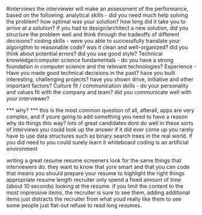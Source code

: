 #interviews 
the interviewer will make an assessment of the performance, based on the following: 
     analytical skills - 
          did you need much help solving the problem? how optimal was your solution? 
          how long did it take you to arrive at a solution? if you had to design/architect a new solution,
          did you structure the problem well and think through the tradeoffs of different decisions?
     coding skills - 
          were you able to successfully translate your algorigthm to reasonable code?
          was it clean and well-organized? did you think about potential errors? did you use good style?
     Technical knowledge/computer science fundamentals -
          do you have a strong foundation in computer science and
          the relevant technologies?
     Experience -
          Have you made good technical decisions in the past? have you built interesting,
          challenging projects? have you shown drive, initiative and other important factors?
     Culture fit / communication skills -
          do your personality and values fit with the company and team? did you communicate well with 
          your interviewer?

*** why? ***
     this is the most common question of all, afterall, apps are very complex, and if youre going to add something
     you need to have a reason
     why do things this way? 
          lots of great candidates dont do well in these sorts of interviews 
          you could look up the answer if it did ever come up
          you rarely have to use data structures such as binary search trees in the real world. if you did need to 
          you could surely learn it 
          whiteboard coding is an artificial environment

writing a great resume 
     resume screeners look for the same things that interviewers do. they want to know that yore smart and that you 
     can code
     that means you should prepare your resume to highlight the right things
     appropriate resume length
          recruiter only spend a fixed amount of time (about 10 seconds) looking at the resume. if you limit the content to the most impressive items, the recruiter is sure to see them, adding additional items just distracts the recruiter from what youd really like them to see 
          some people just flat-out refuse to read long resumes.
     
